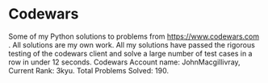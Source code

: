 # Codewars
Some of my Python solutions to problems from https://www.codewars.com .
All solutions are my own work. All my solutions have passed the rigorous testing of the codewars client and solve a large number of test cases in a row in under 12 seconds.
Codewars Account name: JohnMacgillivray, Current Rank: 3kyu.
Total Problems Solved: 190.
